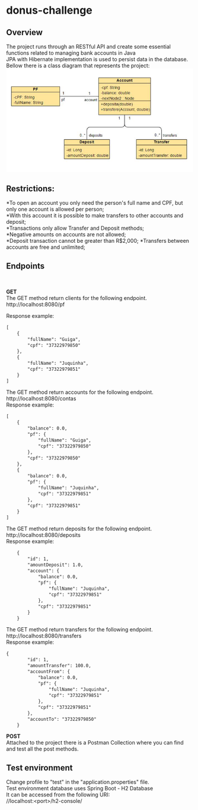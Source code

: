 # donus-challenge

## Overview
The project runs through an RESTful API and create some essential functions related to managing bank accounts in Java <br>
JPA with Hibernate implementation is used to persist data in the database. <br>
Bellow there is a class diagram that represents the project:
![alt text](https://github.com/Schinaman/donus-challenge/blob/master/ClassDiagram.JPG)


## Restrictions:
*To open an account you only need the person's full name and CPF, but only one account is allowed per person; <br>
*With this account it is possible to make transfers to other accounts and deposit; <br>
*Transactions only allow Transfer and Deposit methods;<bR>
*Negative amounts on accounts are not allowed;<br>
*Deposit transaction cannot be greater than R$2,000;
*Transfers between accounts are free and unlimited;


## Endpoints


<br>

__GET__ <br>
The GET method return clients for the following endpoint. <br>
http://localhost:8080/pf <br>

Response example:

```
[
    {
        "fullName": "Guiga",
        "cpf": "37322979850"
    },
    {
        "fullName": "Juquinha",
        "cpf": "37322979851"
    }
]
```

The GET method return accounts for the following endpoint. <br>
http://localhost:8080/contas <br>
Response example:

```
[
    {
        "balance": 0.0,
        "pf": {
            "fullName": "Guiga",
            "cpf": "37322979850"
        },
        "cpf": "37322979850"
    },
    {
        "balance": 0.0,
        "pf": {
            "fullName": "Juquinha",
            "cpf": "37322979851"
        },
        "cpf": "37322979851"
    }
]
```
The GET method return deposits for the following endpoint. <br>
http://localhost:8080/deposits <br>
Response example:

```
    {
        "id": 1,
        "amountDeposit": 1.0,
        "account": {
            "balance": 0.0,
            "pf": {
                "fullName": "Juquinha",
                "cpf": "37322979851"
            },
            "cpf": "37322979851"
        }
    }
```

The GET method return transfers for the following endpoint. <br>
http://localhost:8080/transfers <br>
Response example:

```
{
        "id": 1,
        "amountTransfer": 100.0,
        "accountFrom": {
            "balance": 0.0,
            "pf": {
                "fullName": "Juquinha",
                "cpf": "37322979851"
            },
            "cpf": "37322979851"
        },
        "accountTo": "37322979850"
    }
```

**POST** <br>
Attached to the project there is a Postman Collection where you can find and test all the post methods. <br>


## Test environment

Change profile to "test" in the "application.properties" file. <br>
Test environment database uses Spring Boot - H2 Database <br> 
It can be accessed from the following URI: <br>
//localhost:&#60;port&#62;/h2-console/
